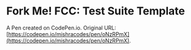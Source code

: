 # Fork Me! FCC: Test Suite Template

A Pen created on CodePen.io. Original URL: [https://codepen.io/mishracodes/pen/oNzRPmX](https://codepen.io/mishracodes/pen/oNzRPmX).


